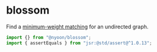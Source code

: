# blossom

Find a [minimum-weight matching](https://w.wiki/8QHM) for an undirected graph.

```ts
import {} from "@nyoon/blossom";
import { assertEquals } from "jsr:@std/assert@^1.0.13";
```
